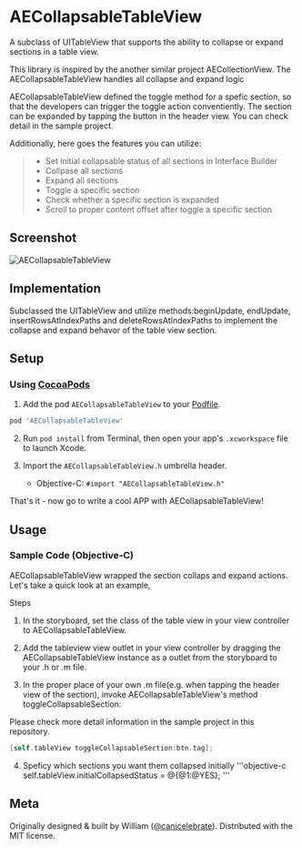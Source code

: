 # AECollapsableTableView
A subclass of UITableView that supports the ability to collapse or expand sections in a table view. 

This library is inspired by the another similar project AECollectionView.  The AECollapsableTableView handles all collapse and expand logic

AECollapsableTableView defined the toggle method for a spefic section, so that the developers can trigger the toggle action conventiently. The section can be expanded by tapping the button in the header view. You can check detail in the sample project.

Additionally,  here goes the features you can utilize:
> - Set initial collapsable status of all sections in Interface Builder
> - Collpase all sections
> - Expand all sections
> - Toggle a specific section
> - Check whether a specific section is expanded
> - Scroll to proper content offset after toggle a specific section

## Screenshot
![AECollapsableTableView](http://oe817c0x9.bkt.clouddn.com/AECollapsableTableView.gif)

## Implementation
  Subclassed the UITableView and utilize methods:beginUpdate, endUpdate, insertRowsAtIndexPaths and deleteRowsAtIndexPaths to implement the collapse and expand behavor of the table view section.

## Setup
### Using [CocoaPods](http://cocoapods.org)
1. Add the pod `AECollapsableTableView` to your [Podfile](http://guides.cocoapods.org/using/the-podfile.html).

  ```ruby
  pod 'AECollapsableTableView'
  ```

2. Run `pod install` from Terminal, then open your app's `.xcworkspace` file to launch Xcode.

3. Import the `AECollapsableTableView.h` umbrella header.
    * Objective-C: `#import "AECollapsableTableView.h"`


That's it - now go to write a cool APP with AECollapsableTableView!

## Usage
### Sample Code (Objective-C)
AECollapsableTableView wrapped the section collaps and expand actions. Let's take a quick look at an example,

Steps

1. In the storyboard, set the class of the table view in your view controller to AECollapsableTableView.

2. Add the tableview view outlet in your view controller by dragging the AECollapsableTableView instance as a outlet from the storyboard to your .h or .m file.

3. In the proper place of your own .m file(e.g. when tapping the header view of the section), invoke AECollapsableTableView's method toggleCollapsableSection:

Please check more detail information in the sample project in this repository.

```objective-c
[self.tableView toggleCollapsableSection:btn.tag];
```

4. Speficy which sections you want them collapsed initially
'''objective-c
self.tableView.initialCollapsedStatus = @{@1:@YES};
'''

## Meta
Originally designed & built by William ([@canicelebrate](https://github.com/canicelebrate)). Distributed with the MIT license.
